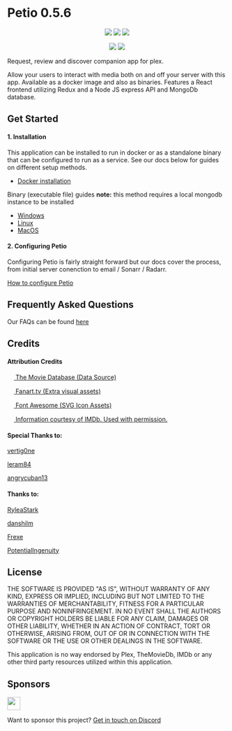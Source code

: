 # Petio 0.5.6

<p align="center">
  <img src="https://img.shields.io/github/package-json/v/petio-team/petio/master?label=Latest">
  <img src="https://img.shields.io/github/package-json/v/petio-team/petio/preview?label=Preview">
  <img src="https://img.shields.io/github/package-json/v/petio-team/petio/dev?label=Development">
</p>

<p align="center">
  <a href="https://discord.gg/bseGmrUd3N" target="_blank"><img src="https://img.shields.io/discord/722180802871427104?label=Discord"></a>
  <a href="https://www.reddit.com/r/Petio/" target="_blank"><img src="https://img.shields.io/reddit/subreddit-subscribers/petio?label=Reddit"></a>
</p>

Request, review and discover companion app for plex.

Allow your users to interact with media both on and off your server with this app. Available as a docker image and also as binaries. Features a React frontend utilizing Redux and a Node JS express API and MongoDb database.

<h2>Get Started</h2>

<h4>1. Installation</h4>
This application can be installed to run in docker or as a standalone binary that can be configured to run as a service. See our docs below for guides on different setup methods.
<ul><li>
<p><a target="_blank" href="https://docs.petio.tv/install-guides/docker">Docker installation</a></p>
  </li></ul>

Binary (executable file) guides
**note:** this method requires a local mongodb instance to be installed

<ul>
<li><a target="_blank" href="https://docs.petio.tv/install-guides/windows">Windows</a> </li>
<li><a target="_blank" href="https://docs.petio.tv/install-guides/linux">Linux</a> </li>
  <li><a target="_blank" href="https://docs.petio.tv/install-guides/macos">MacOS</a></li>
</ul>

<h4>2. Configuring Petio</h4>
Configuring Petio is fairly straight forward but our docs cover the process, from initial server conenction to email / Sonarr / Radarr.
<p><a target="_blank" href="https://docs.petio.tv/configuration/first-time-setup">How to configure Petio</a></p>

<h2>Frequently Asked Questions</h2>
<p>Our FAQs can be found <a href="https://docs.petio.tv/troubleshooting/troubleshooting-faq">here</a></p>

<h2>Credits</h2>
<h4>Attribution Credits</h4>
<p><a target="_blank" href="https://www.themoviedb.org/"><img height="15px" src="https://www.themoviedb.org/assets/2/v4/logos/v2/blue_square_1-5bdc75aaebeb75dc7ae79426ddd9be3b2be1e342510f8202baf6bffa71d7f5c4.svg"/> The Movie Database (Data Source)</a></p>
<p><a target="_blank" href="https://fanart.tv/"><img height="15px" src="https://fanart.tv/wp-content/uploads/2020/08/cropped-logo-32x32.png"/> Fanart.tv (Extra visual assets)</a></p>
<p><a target="_blank" href="https://fontawesome.com/"><img height="15px" src="https://fontawesome.com/images/favicons/favicon-16x16.png"/> Font Awesome (SVG Icon Assets)</a></p>
<p><a target="_blank" href="https://www.imdb.com"><img height="15px" src="https://m.media-amazon.com/images/G/01/IMDb/BG_rectangle._CB1509060989_SY230_SX307_AL_.png"/> Information courtesy of IMDb. Used with permission.</a></p>

<h4>Special Thanks to:</h4>
<p><a target="_blank" href="https://github.com/vertig0ne">vertig0ne</a></p>
<p><a target="_blank" href="https://github.com/leram84">leram84</a></p>
<p><a target="_blank" href="https://github.com/angrycuban13">angrycuban13</a></p>

<h4>Thanks to:</h4>
<p><a target="_blank" href="https://github.com/RyleaStark">RyleaStark</a></p>
<p><a target="_blank" href="https://github.com/danshilm">danshilm</a></p>
<p><a target="_blank" href="https://github.com/MasterFrexe">Frexe</a></p>
<p><a target="_blank" href="https://github.com/PotentialIngenuity">PotentialIngenuity</a></p>

<h2>License</h2>

THE SOFTWARE IS PROVIDED "AS IS", WITHOUT WARRANTY OF ANY KIND, EXPRESS OR
IMPLIED, INCLUDING BUT NOT LIMITED TO THE WARRANTIES OF MERCHANTABILITY,
FITNESS FOR A PARTICULAR PURPOSE AND NONINFRINGEMENT. IN NO EVENT SHALL THE
AUTHORS OR COPYRIGHT HOLDERS BE LIABLE FOR ANY CLAIM, DAMAGES OR OTHER
LIABILITY, WHETHER IN AN ACTION OF CONTRACT, TORT OR OTHERWISE, ARISING FROM,
OUT OF OR IN CONNECTION WITH THE SOFTWARE OR THE USE OR OTHER DEALINGS IN THE
SOFTWARE.

This application is no way endorsed by Plex, TheMovieDb, IMDb or any other third party resources utilized within this application.

<h2>Sponsors</h2>
<p><a target="_blank" href="https://versobit.com/"><img src="https://versobit.com/img/logos/logo_black_50h.svg" height="30px" /></a></p>
<p>Want to sponsor this project? <a target="_blank" href="https://discord.gg/bseGmrUd3N">Get in touch on Discord</a></p>
